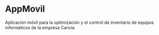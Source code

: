 # AppMovil
Aplicación móvil para la optimización y el control de inventario de equipos informáticos de la empresa Canvia
